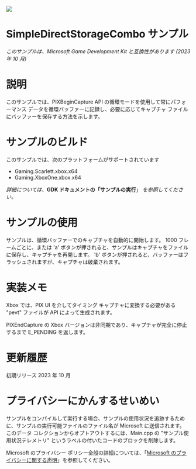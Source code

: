 ![](./media/image1.png)

# SimpleDirectStorageCombo サンプル

*このサンプルは、Microsoft Game Development Kit と互換性があります (2023 年 10 月)*

# 説明

このサンプルでは、PIXBeginCapture API の循環モードを使用して常にパフォーマンス データを循環バッファーに記録し、必要に応じてキャプチャ ファイルにバッファーを保存する方法を示します。

# サンプルのビルド

このサンプルでは、次のプラットフォームがサポートされています

- Gaming.Scarlett.xbox.x64
- Gaming.XboxOne.xbox.x64

*詳細については*、__GDK ドキュメントの「サンプルの実行__」 *を参照してください。*

# サンプルの使用

サンプルは、循環バッファーでのキャプチャを自動的に開始します。 1000 フレームごとに、または 'a' ボタンが押されると、サンプルはキャプチャをファイルに保存し、キャプチャを再開します。 'b' ボタンが押されると、バッファーはフラッシュされますが、キャプチャは破棄されます。

# 実装メモ

Xbox では、PIX UI を介してタイミング キャプチャに変換する必要がある "pevt" ファイルが API によって生成されます。

PIXEndCapture の Xbox バージョンは非同期であり、キャプチャが完全に停止するまで E_PENDING を返します。

# 更新履歴

初期リリース 2023 年 10 月

# プライバシーにかんするせいめい

サンプルをコンパイルして実行する場合、サンプルの使用状況を追跡するために、サンプルの実行可能ファイルのファイル名が Microsoft に送信されます。 このデータ コレクションからオプトアウトするには、Main.cpp の "サンプル使用状況テレメトリ" というラベルの付いたコードのブロックを削除します。

Microsoft のプライバシー ポリシー全般の詳細については、「[Microsoft のプライバシーに関する声明](https://privacy.microsoft.com/en-us/privacystatement/)」を参照してください。


